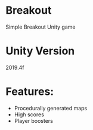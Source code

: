 # Breakout
Simple Breakout Unity game

# Unity Version
2019.4f

# Features:
- Procedurally generated maps
- High scores
- Player boosters

